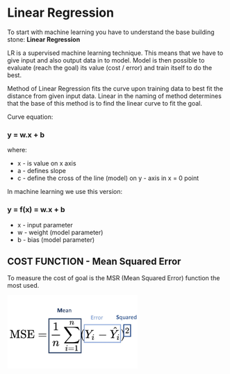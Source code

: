 # Linear Regression
To start with machine learning you have to understand the base building stone: <b>Linear Regression</b>

LR is a supervised machine learning technique. This means that we have to give input and also output data in to model. Model 
is then possible to evaluate (reach the goal) its value (cost / error) and train itself to do the best. 

Method of Linear Regression fits the curve upon training data to best fit the distance from given input data.
Linear in the naming of method determines that the base of this method is to find the linear curve to fit the goal.

Curve equation: 
### y = w.x + b
where:<br>
- x - is value on x axis
- a - defines slope
- c - define the cross of the line (model) on y - axis in x = 0 point

In machine learning we use this version:
### y = f(x) = w.x + b
- x - input parameter
- w - weight (model parameter)
- b - bias (model parameter)

## COST FUNCTION - Mean Squared Error

To measure the cost of goal is the MSR (Mean Squared Error) function the most used. 

<img src="https://raw.githubusercontent.com/peterbaksa/MachineLearning/main/01_Linear_Regression/readme_imgs/MSE.png" alt="MSE image" width="300" height="auto">








